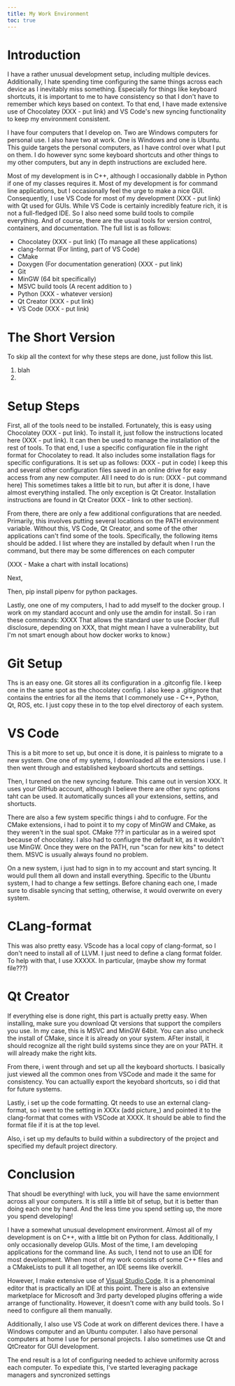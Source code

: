 ```yaml
---
title: My Work Environment
toc: true
---
```

# Introduction #
I have a rather unusual development setup, including multiple devices. Additionally, I hate spending time configuring
the same things across each device as I inevitably miss something. Especially for things like keyboard shortcuts, it is
important to me to have consistency so that I don't have to remember which keys based on context. To that end, I have
made extensive use of Chocolatey (XXX - put link) and VS Code's new syncing functionality to keep my environment consistent.

I have four computers that I develop on. Two are Windows computers for personal use. I also have two at work. One is Windows and
one is Ubuntu. This guide targets the personal computers, as I have control over what I put on them. I do however sync some keyboard
shortcuts and other things to my other computers, but any in depth instructions are excluded here.

Most of my development is in C++, although I occasionally dabble in Python if one of my classes requires it. Most of my development
is for command line applications, but I occasionally feel the urge to make a nice GUI. Consequently, I use VS Code for most of
my development (XXX - put link) with Qt used for GUIs. While VS Code is certainly incredibly feature rich, it is not a full-fledged
IDE. So I also need some build tools to compile everything. And of course, there are the usual tools for version control,
containers, and documentation. The full list is as follows:

- Chocolatey (XXX - put link) (To manage all these applications)
- clang-format (For linting, part of VS Code)
- CMake
- Doxygen (For documentation generation) (XXX - put link)
- Git
- MinGW (64 bit specifically)
- MSVC build tools (A recent addition to )
- Python (XXX - whatever version)
- Qt Creator (XXX - put link)
- VS Code (XXX - put link)

# The Short Version #
To skip all the context for why these steps are done, just follow this list.
1. blah
2. 

# Setup Steps #
First, all of the tools need to be installed. Fortunately, this is easy using Chocolatey (XXX - put link). To install it, just follow the instructions
located here (XXX - put link). It can then be used to manage the installation of the rest of tools. To that end, I use a specific configuration file
in the right format for Chocolatey to read. It also includes some installation flags for specific configurations. It is set up as follows:
(XXX - put in code)
I keep this and several other configuration files saved in an online drive for easy access from any new computer. All I need to do is run:
(XXX - put command here)
This sometimes takes a little bit to run, but after it is done, I have almost everything installed. The only exception is Qt Creator. Installation
instructions are found in Qt Creator (XXX - link to other section).

From there, there are only a few additional configurations that are needed. Primarily, this involves putting several locations on the PATH environment
variable. Without this, VS Code, Qt Creator, and some of the other applications can't find some of the tools. Specifically, the following items should
be added. I list where they are installed by default when I run the command, but there may be some differences on each computer

(XXX - Make a chart with install locations)

Next, 

Then, pip install pipenv for python packages.

Lastly, one one of my computers, I had to add myself to the docker group. I work on my standard acocunt and only use the amdin for install. So i ran these commands: XXXX That allows the standard user to use Docker (full disclosure, depending on XXX, that might mean I have a vulnerability, but I'm not smart enough about how docker works to know.)

# Git Setup #
Ths is an easy one. Git stores all its configuration in a .gitconfig file. I keep one in the same spot as the chocolatey config. I also keep a .gitignore that contains the entries for all the items that I commonely use - C++, Python, Qt, ROS, etc. I just copy these in to the top elvel directoroy of each system.

# VS Code #
This is a bit more to set up, but once it is done, it is painless to migrate to a new system. One one of my sytems, I downloaded all the extensions i use. I then went through and established keyboard shortcuts and settings.

Then, I turened on the new syncing feature. This came out in version XXX. It uses your GitHub account, although I believe there are other sync options taht can be used. It automatically sunces all your extensions, settins, and shortucts.

There are also a few system specific things i ahd to confugre. For the CMake extensions, i had to point it to my copy of MinGW and CMake, as they weren't in the sual spot. CMake ??? in particular as in a weired spot because of chocolatey. I also had to confiugre the default kit, as it wouldn't use MinGW. Once they were on the PATH, run "scan for new kits" to detect them. MSVC is usually always found no problem.

On a new system, i just had to sign in to my account and start syncing. It would pull them all down and install everything. Specific to the Ubuntu system, I had to change a few settings. Before chaning each one, I made sure to disable syncing that setting, otherwise, it would overwrite on every system.

# CLang-format #
This was also pretty easy. VScode has a local copy of clang-format, so I don't need to install all of LLVM. I just need to define a clang format folder. To help with that, I use XXXXX. In particular, (maybe show my format file???)

# Qt Creator #
If everything else is done right, this part is actually pretty easy. When installing, make sure you download Qt versions that support the compilers you use. In my case, this is MSVC and MinGW 64bit. You can also uncheck the install of CMake, since it is already on your system. AFter install, it should recognize all the right build systems since they are on your PATH. it will already make the right kits.

From there, i went through and set up all the keyboard shortucts. I basically just viewed all the common ones from VSCode and made it the same for consistency. You can actuallly export the keyobard shortcuts, so i did that for future systems.

Lastly, i set up the code formatting. Qt needs to use an external clang-format, so i went to the setting in XXXx (add picture_) and pointed it to the clang-format that comes with VSCode at XXXX. It should be able to find the format file if it is at the top level.

Also, i set up my defaults to build within a subdirectory of the project and specified my default project directory.

# Conclusion #
That shoudl be everything! with luck, you will have the same enviornment across all your computers. It is still a little bit of setup, but it is better than doing each one by hand. And the less time you spend setting up, the more you spend developing!


I have a somewhat unusual development environment. Almost all of my development
is on C++, with a little bit on Python for class. Additionally, I only occasionally
develop GUIs. Most of the time, I am developing applications for the command line.
As such, I tend not to use an IDE for most development. When most of my work consists
of some C++ files and a CMakeLists to pull it all together, an IDE seems like
overkill.

However, I make extensive use of [Visual Studio Code](https://code.visualstudio.com/).
It is a phenominal editor that is practically an IDE at this point. There is also an
extensive marketplace for Microsoft and 3rd party developed plugins offering a wide
arrange of functionality. However, it doesn't come with any build tools. So I need
to configure all them manually.

Additionally, I also use VS Code at work on different devices there.
I have a Windows computer and an Ubuntu computer. I also have personal
computers at home I use for personal projects. I also sometimes use
Qt and QtCreator for GUI development.

The end result is
a lot of configuring needed to achieve uniformity across each
computer. To expediate this, I've started leveraging package
managers and syncronized settings